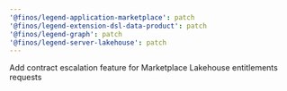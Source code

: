```yaml
---
'@finos/legend-application-marketplace': patch
'@finos/legend-extension-dsl-data-product': patch
'@finos/legend-graph': patch
'@finos/legend-server-lakehouse': patch
---
```


Add contract escalation feature for Marketplace Lakehouse entitlements requests
